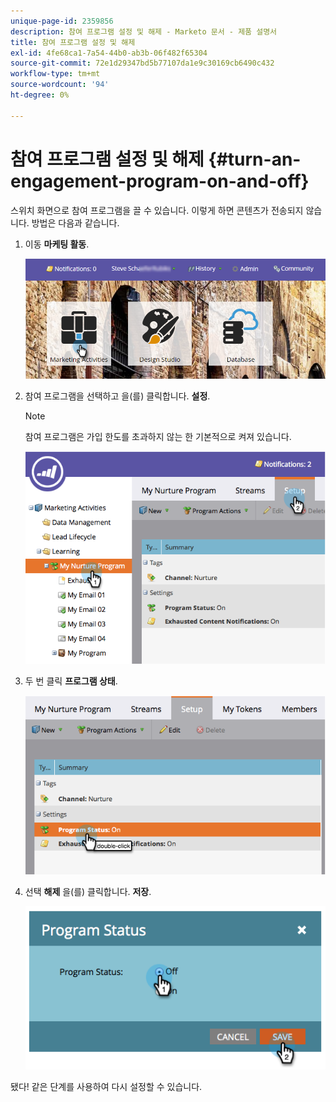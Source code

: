 ```yaml
---
unique-page-id: 2359856
description: 참여 프로그램 설정 및 해제 - Marketo 문서 - 제품 설명서
title: 참여 프로그램 설정 및 해제
exl-id: 4fe68ca1-7a54-44b0-ab3b-06f482f65304
source-git-commit: 72e1d29347bd5b77107da1e9c30169cb6490c432
workflow-type: tm+mt
source-wordcount: '94'
ht-degree: 0%

---
```


# 참여 프로그램 설정 및 해제 {#turn-an-engagement-program-on-and-off}

스위치 화면으로 참여 프로그램을 끌 수 있습니다. 이렇게 하면 콘텐츠가 전송되지 않습니다. 방법은 다음과 같습니다.

1. 이동 **마케팅 활동**.

   ![](assets/login-marketing-activities.png)

1. 참여 프로그램을 선택하고 을(를) 클릭합니다. **설정**.

   >[!NOTE]
   >
   >참여 프로그램은 가입 한도를 초과하지 않는 한 기본적으로 켜져 있습니다.

   ![](assets/image2014-9-15-17-3a14-3a56.png)

1. 두 번 클릭 **프로그램 상태**.

   ![](assets/image2014-9-15-17-3a14-3a59.png)

1. 선택 **해제** 을(를) 클릭합니다. **저장**.

   ![](assets/image2014-9-15-17-3a15-3a2.png)

됐다! 같은 단계를 사용하여 다시 설정할 수 있습니다.
